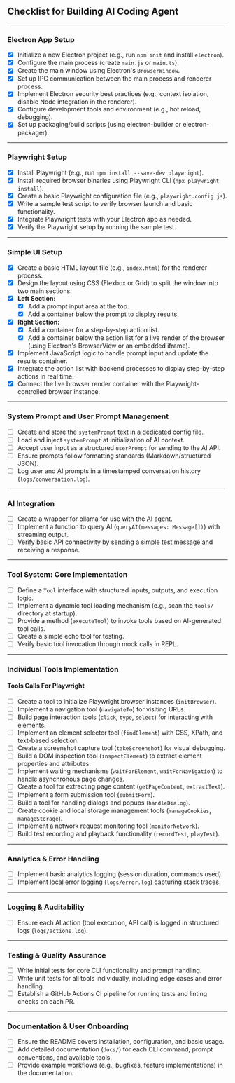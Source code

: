 ## Checklist for Building AI Coding Agent

---

### Electron App Setup

- [x] Initialize a new Electron project (e.g., run `npm init` and install `electron`).
- [x] Configure the main process (create `main.js` or `main.ts`).
- [x] Create the main window using Electron's `BrowserWindow`.
- [x] Set up IPC communication between the main process and renderer process.
- [x] Implement Electron security best practices (e.g., context isolation, disable Node integration in the renderer).
- [x] Configure development tools and environment (e.g., hot reload, debugging).
- [x] Set up packaging/build scripts (using electron-builder or electron-packager).

---

### Playwright Setup

- [x] Install Playwright (e.g., run `npm install --save-dev playwright`).
- [x] Install required browser binaries using Playwright CLI (`npx playwright install`).
- [x] Create a basic Playwright configuration file (e.g., `playwright.config.js`).
- [x] Write a sample test script to verify browser launch and basic functionality.
- [x] Integrate Playwright tests with your Electron app as needed.
- [x] Verify the Playwright setup by running the sample test.

---

### Simple UI Setup

- [x] Create a basic HTML layout file (e.g., `index.html`) for the renderer process.
- [x] Design the layout using CSS (Flexbox or Grid) to split the window into two main sections.
- [x] **Left Section:**  
  - [x] Add a prompt input area at the top.
  - [x] Add a container below the prompt to display results.
- [x] **Right Section:**  
  - [x] Add a container for a step-by-step action list.
  - [x] Add a container below the action list for a live render of the browser (using Electron's BrowserView or an embedded iframe).
- [x] Implement JavaScript logic to handle prompt input and update the results container.
- [x] Integrate the action list with backend processes to display step-by-step actions in real time.
- [x] Connect the live browser render container with the Playwright-controlled browser instance.

---

### System Prompt and User Prompt Management

- [ ] Create and store the `systemPrompt` text in a dedicated config file.
- [ ] Load and inject `systemPrompt` at initialization of AI context.
- [ ] Accept user input as a structured `userPrompt` for sending to the AI API.
- [ ] Ensure prompts follow formatting standards (Markdown/structured JSON).
- [ ] Log user and AI prompts in a timestamped conversation history (`logs/conversation.log`).

---

### AI Integration

- [ ] Create a wrapper for ollama for use with the AI agent.
- [ ] Implement a function to query AI (`queryAI(messages: Message[])`) with streaming output.
- [ ] Verify basic API connectivity by sending a simple test message and receiving a response.

---

### Tool System: Core Implementation

- [ ] Define a `Tool` interface with structured inputs, outputs, and execution logic.
- [ ] Implement a dynamic tool loading mechanism (e.g., scan the `tools/` directory at startup).
- [ ] Provide a method (`executeTool`) to invoke tools based on AI-generated tool calls.
- [ ] Create a simple echo tool for testing.
- [ ] Verify basic tool invocation through mock calls in REPL.

---

### Individual Tools Implementation

#### Tools Calls For Playwright

- [ ] Create a tool to initialize Playwright browser instances (`initBrowser`).
- [ ] Implement a navigation tool (`navigateTo`) for visiting URLs.
- [ ] Build page interaction tools (`click`, `type`, `select`) for interacting with elements.
- [ ] Implement an element selector tool (`findElement`) with CSS, XPath, and text-based selection.
- [ ] Create a screenshot capture tool (`takeScreenshot`) for visual debugging.
- [ ] Build a DOM inspection tool (`inspectElement`) to extract element properties and attributes.
- [ ] Implement waiting mechanisms (`waitForElement`, `waitForNavigation`) to handle asynchronous page changes.
- [ ] Create a tool for extracting page content (`getPageContent`, `extractText`).
- [ ] Implement a form submission tool (`submitForm`).
- [ ] Build a tool for handling dialogs and popups (`handleDialog`).
- [ ] Create cookie and local storage management tools (`manageCookies`, `manageStorage`).
- [ ] Implement a network request monitoring tool (`monitorNetwork`).
- [ ] Build test recording and playback functionality (`recordTest`, `playTest`).

---

### Analytics & Error Handling

- [ ] Implement basic analytics logging (session duration, commands used).
- [ ] Implement local error logging (`logs/error.log`) capturing stack traces.

---

### Logging & Auditability

- [ ] Ensure each AI action (tool execution, API call) is logged in structured logs (`logs/actions.log`).

---

### Testing & Quality Assurance

- [ ] Write initial tests for core CLI functionality and prompt handling.
- [ ] Write unit tests for all tools individually, including edge cases and error handling.
- [ ] Establish a GitHub Actions CI pipeline for running tests and linting checks on each PR.

---

### Documentation & User Onboarding

- [ ] Ensure the README covers installation, configuration, and basic usage.
- [ ] Add detailed documentation (`docs/`) for each CLI command, prompt conventions, and available tools.
- [ ] Provide example workflows (e.g., bugfixes, feature implementations) in the documentation.